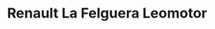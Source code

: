 ---
title: "Renault La Felguera Leomotor"
url: /langreo-llangreu/renault-la-felguera-leomotor/
shop: coche
---